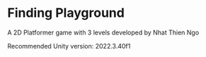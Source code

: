 # Finding Playground
A 2D Platformer game with 3 levels developed by Nhat Thien Ngo 

Recommended Unity version: 2022.3.40f1
